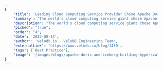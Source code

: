 ```yaml
---
{
    'title': 'Leading Cloud Computing Service Provider Chose Apache Doris + Iceberg for Hyperscale Data Lakehouse',
    'summary': "The world's cloud computing service giant chose Apache Doris + Apache Iceberg to upgrade its data platform into a flexible, efficient data lakehouse with low costs. This solution handles reporting and BI, federated analysis, log storage and analysis, and high-concurrency analysis. With Apache Doris, this company has successfully launched 20+ projects with 50+ clusters, 3000+ nodes, and over 15 petabytes of data.",
    'description': "The world's cloud computing service giant chose Apache Doris + Apache Iceberg to upgrade its data platform into a flexible, efficient data lakehouse with low costs. This solution handles reporting and BI, federated analysis, log storage and analysis, and high-concurrency analysis. With Apache Doris, this company has successfully launched 20+ projects with 50+ clusters, 3000+ nodes, and over 15 petabytes of data.",
    'picked': "true",
    'order': "4",
    'date': '2025-08-14',
    'author': 'velodb.io · VeloDB Engineering Team',
    'externalLink': 'https://www.velodb.io/blog/1450',
    'tags': ['Best Practice'],
    "image": '/images/blogs/apache-doris-and-iceberg-building-hyperscale-data-lakehouse.png'
}
---
```

